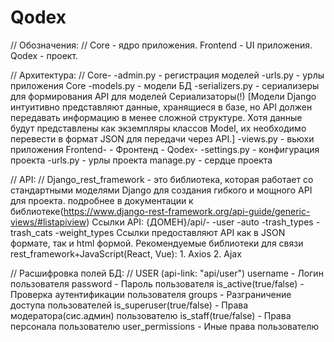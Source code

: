 # Qodex
// Обозначения: //
Core - ядро приложения.
Frontend - UI приложения.
Qodex - проект.


// Архитектура: //
Core-
    -admin.py - регистрация моделей
    -urls.py - урлы приложения Core
    -models.py - модели БД
    -serializers.py - сериализеры для формирования API для моделей
    Сериализаторы(!)
    [Модели Django интуитивно представляют данные, хранящиеся в базе, но API должен передавать 
    информацию в менее сложной структуре. Хотя данные будут представлены как экземпляры классов 
    Model, их необходимо перевести в формат JSON для передачи через API.]
    -views.py - вьюхи приложения
Frontend-
        - Фронтенд -
Qodex-
    -settings.py - конфигурация проекта
    -urls.py - урлы проекта
manage.py - сердце проекта


// API: //
Django_rest_framework - это библиотека, которая работает со стандартными моделями Django для создания гибкого и мощного API для проекта.
подробнее в документации к библиотеке(https://www.django-rest-framework.org/api-guide/generic-views/#listapiview)
Ссылки API: 
{ДОМЕН}/api/-
            -user
            -auto
            -trash_types
            -trash_cats
            -weight_types
Ссылки предоставляют API как в JSON формате, так и html формой.
Рекомендуемые библиотеки для связи rest_framework+JavaScript(React, Vue):
    1. Axios
    2. Ajax


// Расшифровка полей БД: //
    USER
(api-link: "api/user")
username - Логин пользователя
password - Пароль пользователя
is_active(true/false) - Проверка аутентификации пользователя
groups - Разграничение доступа пользователей
is_superuser(true/false) - Права модератора(сис.админ) пользователю
is_staff(true/false) - Права персонала пользователю
user_permissions - Иные права пользователю
